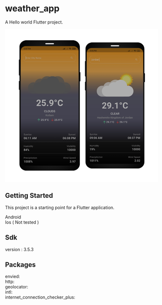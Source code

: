 # weather_app 

A Hello world Flutter project.

<img src="TC3zXmAgFMak_500_500.png"/>

## Getting Started

This project is a starting point for a Flutter application.

Android <br/>
Ios ( Not tested )

## Sdk
version : 3.5.3

## Packages

envied: <br/>
http: <br/>
geolocator: <br/>
intl: <br/>
internet_connection_checker_plus:


